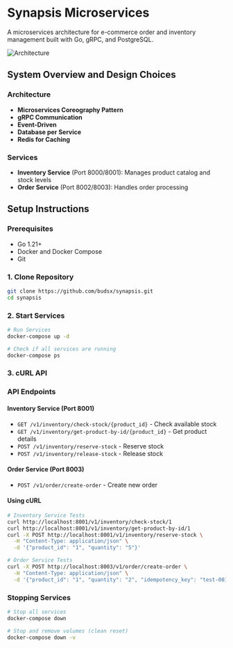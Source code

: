 # Synapsis Microservices

A microservices architecture for e-commerce order and inventory management built with Go, gRPC, and PostgreSQL.

![Architecture](https://i.imgur.com/rXPhvhs.png)

## System Overview and Design Choices

### Architecture
- **Microservices Coreography Pattern**
- **gRPC Communication**
- **Event-Driven**
- **Database per Service**
- **Redis for Caching**

### Services
- **Inventory Service** (Port 8000/8001): Manages product catalog and stock levels
- **Order Service** (Port 8002/8003): Handles order processing

## Setup Instructions

### Prerequisites
- Go 1.21+
- Docker and Docker Compose
- Git

### 1. Clone Repository
```bash
git clone https://github.com/budsx/synapsis.git
cd synapsis
```

### 2. Start Services
```bash
# Run Services
docker-compose up -d

# Check if all services are running
docker-compose ps
```

### 3. cURL API

### API Endpoints

#### Inventory Service (Port 8001)
- `GET /v1/inventory/check-stock/{product_id}` - Check available stock
- `GET /v1/inventory/get-product-by-id/{product_id}` - Get product details
- `POST /v1/inventory/reserve-stock` - Reserve stock
- `POST /v1/inventory/release-stock` - Release stock

#### Order Service (Port 8003)
- `POST /v1/order/create-order` - Create new order

#### Using cURL
```bash
# Inventory Service Tests
curl http://localhost:8001/v1/inventory/check-stock/1
curl http://localhost:8001/v1/inventory/get-product-by-id/1
curl -X POST http://localhost:8001/v1/inventory/reserve-stock \
  -H "Content-Type: application/json" \
  -d '{"product_id": "1", "quantity": "5"}'

# Order Service Tests
curl -X POST http://localhost:8003/v1/order/create-order \
  -H "Content-Type: application/json" \
  -d '{"product_id": "1", "quantity": "2", "idempotency_key": "test-001"}'
```


### Stopping Services
```bash
# Stop all services
docker-compose down

# Stop and remove volumes (clean reset)
docker-compose down -v
```

